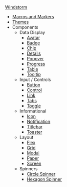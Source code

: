 [Windstorm](readme.md)

- [Macros and Markers](lib/macros-markers.md#built-in.html)
- [Themes](lib/css/themes.md)
- Components
    - Data Display
        - [Avatar](lib/css/comp/docs/avatar.md)
        - [Badge](lib/css/comp/docs/badge.md)
        - [Chip](lib/css/comp/docs/chip.md)
        - [Details](lib/css/comp/docs/details.md)
        - [Popover](lib/css/comp/docs/popover.md)
        - [Progress](lib/css/comp/docs/progress.md)
        - [Table](lib/css/comp/docs/table.md)
        - [Tooltip](lib/css/comp/docs/tooltip.md)
    - Input / Controls
        - [Button](lib/css/comp/docs/button.md)
        - [Control](lib/css/comp/docs/control.md)
        - [Link](lib/css/comp/docs/link.md)
        - [Tabs](lib/css/comp/docs/tabs.md)
        - [Toggle](lib/css/comp/docs/toggle.md)
    - Informational
        - [Icon](lib/css/comp/docs/icon.md)
        - [Notification](lib/css/comp/docs/notification.md)
        - [Titlebar](lib/css/comp/docs/titlebar.md)
        - [Toaster](lib/css/comp/docs/toaster.md)
    - Layout
        - [Flex](lib/css/comp/docs/flex.md)
        - [Grid](lib/css/comp/docs/grid.md)
        - [Modal](lib/css/comp/docs/modal.md)
        - [Paper](lib/css/comp/docs/paper.md)
        - [Screen](lib/css/comp/docs/screen.md)
    - Spinners
        - [Circle Spinner](lib/css/comp/docs/circle-spinner.md)
        - [Hexagon Spinner](lib/css/comp/docs/hexagon-spinner.md)
